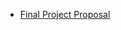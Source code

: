 - [Final Project Proposal](https://github.com/JohnsonL104/recipi-documentation/blob/main/Documentation/Final%20Project%20Proposal.pdf)
